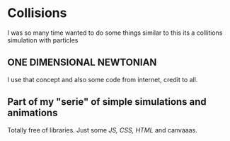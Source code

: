 # Collisions

I was so many time wanted to do some things similar to this
its a collitions simulation with particles

## ONE DIMENSIONAL NEWTONIAN

I use that concept and also some code from internet, credit to all.

## Part of my "serie" of simple simulations and animations

Totally free of libraries. Just some _JS, CSS, HTML_ and canvaaas.
